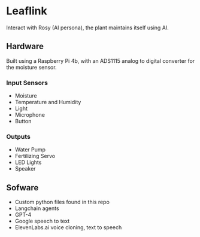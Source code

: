 # Leaflink
Interact with Rosy (AI persona), the plant maintains itself using AI.

## Hardware
Built using a Raspberry Pi 4b, with an ADS1115 analog to digital converter for the moisture sensor.

### Input Sensors
- Moisture
- Temperature and Humidity
- Light
- Microphone
- Button 

### Outputs
- Water Pump
- Fertilizing Servo
- LED Lights
- Speaker

## Sofware
- Custom python files found in this repo
- Langchain agents
- GPT-4
- Google speech to text
- ElevenLabs.ai voice cloning, text to speech
